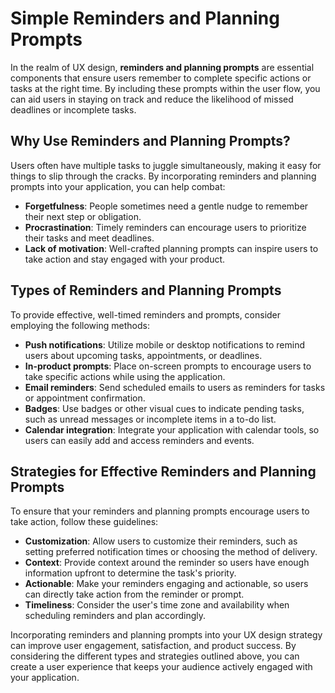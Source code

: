 # Simple Reminders and Planning Prompts

In the realm of UX design, **reminders and planning prompts** are essential components that ensure users remember to complete specific actions or tasks at the right time. By including these prompts within the user flow, you can aid users in staying on track and reduce the likelihood of missed deadlines or incomplete tasks. 

## Why Use Reminders and Planning Prompts?

Users often have multiple tasks to juggle simultaneously, making it easy for things to slip through the cracks. By incorporating reminders and planning prompts into your application, you can help combat:

- **Forgetfulness**: People sometimes need a gentle nudge to remember their next step or obligation.
- **Procrastination**: Timely reminders can encourage users to prioritize their tasks and meet deadlines.
- **Lack of motivation**: Well-crafted planning prompts can inspire users to take action and stay engaged with your product.

## Types of Reminders and Planning Prompts

To provide effective, well-timed reminders and prompts, consider employing the following methods:

- **Push notifications**: Utilize mobile or desktop notifications to remind users about upcoming tasks, appointments, or deadlines. 
- **In-product prompts**: Place on-screen prompts to encourage users to take specific actions while using the application.
- **Email reminders**: Send scheduled emails to users as reminders for tasks or appointment confirmation.
- **Badges**: Use badges or other visual cues to indicate pending tasks, such as unread messages or incomplete items in a to-do list.
- **Calendar integration**: Integrate your application with calendar tools, so users can easily add and access reminders and events.

## Strategies for Effective Reminders and Planning Prompts

To ensure that your reminders and planning prompts encourage users to take action, follow these guidelines:

* **Customization**: Allow users to customize their reminders, such as setting preferred notification times or choosing the method of delivery.
* **Context**: Provide context around the reminder so users have enough information upfront to determine the task's priority.
* **Actionable**: Make your reminders engaging and actionable, so users can directly take action from the reminder or prompt.
* **Timeliness**: Consider the user's time zone and availability when scheduling reminders and plan accordingly.

Incorporating reminders and planning prompts into your UX design strategy can improve user engagement, satisfaction, and product success. By considering the different types and strategies outlined above, you can create a user experience that keeps your audience actively engaged with your application.